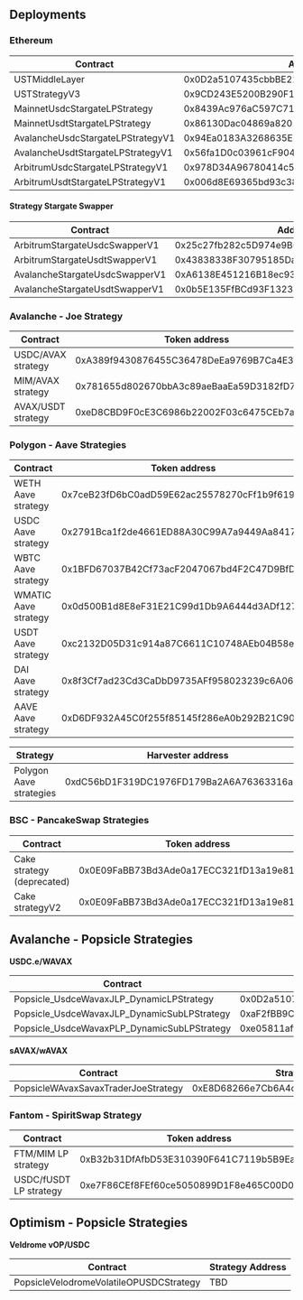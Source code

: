 ## Deployments

### Ethereum

| Contract                          | Address                                    |
| --------------------------------- | ------------------------------------------ |
| USTMiddleLayer                    | 0x0D2a5107435cbbBE21Db1ADB5F1E078E63e59449 |
| USTStrategyV3                     | 0x9CD243E5200B290F10d74D93E0CA6C9e51B3d664 |
| MainnetUsdcStargateLPStrategy     | 0x8439Ac976aC597C71C0512D8a53697a39E8F9773 |
| MainnetUsdtStargateLPStrategy     | 0x86130Dac04869a8201c7077270C10f3AFaba1c82 |
| AvalancheUsdcStargateLPStrategyV1 | 0x94Ea0183A3268635E34332A76DD2e9Eff13A00f4 |
| AvalancheUsdtStargateLPStrategyV1 | 0x56fa1D0c03961cF90443EDb88985B38506635c43 |
| ArbitrumUsdcStargateLPStrategyV1  | 0x978D34A96780414c5978AB3e861B0D098B2A006c |
| ArbitrumUsdtStargateLPStrategyV1  | 0x006d8E69365bd93c38f4AF1814207a4002f938C5 |

#### Strategy Stargate Swapper

| Contract                       | Address                                    |
| ------------------------------ | ------------------------------------------ |
| ArbitrumStargateUsdcSwapperV1  | 0x25c27fb282c5D974e9B091d45F28BA5dE128e022 |
| ArbitrumStargateUsdtSwapperV1  | 0x43838338F30795185Dabf1e52DaE6a3FEEdC953d |
| AvalancheStargateUsdcSwapperV1 | 0xA6138E451216B18ec93A2927280130c02cFF8185 |
| AvalancheStargateUsdtSwapperV1 | 0x0b5E135FfBCd93F1323bdEF45c1bEa5887588dfD |

### Avalanche - Joe Strategy

| Contract           | Token address                              | Strategy Address                           |
| ------------------ | ------------------------------------------ | ------------------------------------------ |
| USDC/AVAX strategy | 0xA389f9430876455C36478DeEa9769B7Ca4E3DDB1 | 0x663Ef4455A07243D9029bA0fC48297AE181aeb38 |
| MIM/AVAX strategy  | 0x781655d802670bbA3c89aeBaaEa59D3182fD755D | 0x43838338F30795185Dabf1e52DaE6a3FEEdC953d |
| AVAX/USDT strategy | 0xeD8CBD9F0cE3C6986b22002F03c6475CEb7a6256 | 0x87A5bF86D6C96775d926F43700c0fD99EE0c2E82 |

### Polygon - Aave Strategies

| Contract             | Token address                              | Strategy Address                           |
| -------------------- | ------------------------------------------ | ------------------------------------------ |
| WETH Aave strategy   | 0x7ceB23fD6bC0adD59E62ac25578270cFf1b9f619 | 0x760ef4F484EbF2668001B090291f84A3CDf2f3aa |
| USDC Aave strategy   | 0x2791Bca1f2de4661ED88A30C99A7a9449Aa84174 | 0xCFb49550ce8f39c29E73BA0baBc16609A63b31b1 |
| WBTC Aave strategy   | 0x1BFD67037B42Cf73acF2047067bd4F2C47D9BfD6 | 0xF2CF8109d1c66112132180c0d0f925bDD7b4c246 |
| WMATIC Aave strategy | 0x0d500B1d8E8eF31E21C99d1Db9A6444d3ADf1270 | 0x7166D2efffCA02c6A21A235732131660c3E61f9F |
| USDT Aave strategy   | 0xc2132D05D31c914a87C6611C10748AEb04B58e8F | 0x59c7459281B4CF2eE96C1CA2A410Fdf03F51A369 |
| DAI Aave strategy    | 0x8f3Cf7ad23Cd3CaDbD9735AFf958023239c6A063 | 0xB6665Ba83e054A91db1e6fC2252b4346a12C60d7 |
| AAVE Aave strategy   | 0xD6DF932A45C0f255f85145f286eA0b292B21C90B | 0x5fB5d087A67d412350060c848b826B9Fb0FE92bA |

| Strategy                | Harvester address                          |
| ----------------------- | ------------------------------------------ |
| Polygon Aave strategies | 0xdC56bD1F319DC1976FD179Ba2A6A76363316a374 |

### BSC - PancakeSwap Strategies

| Contract                   | Token address                              | Strategy Address                           |
| -------------------------- | ------------------------------------------ | ------------------------------------------ |
| Cake strategy (deprecated) | 0x0E09FaBB73Bd3Ade0a17ECC321fD13a19e81cE82 | 0x08B918dD18E087893bb9d711d9E0BBaA7a63Ef63 |
| Cake strategyV2            | 0x0E09FaBB73Bd3Ade0a17ECC321fD13a19e81cE82 | 0x6171619B5793099F8C577fe5dFC08ceA35a3B3Aa |

## Avalanche - Popsicle Strategies

**USDC.e/WAVAX**

| Contract                                    | Strategy Address                           |
| ------------------------------------------- | ------------------------------------------ |
| Popsicle_UsdceWavaxJLP_DynamicLPStrategy    | 0x0D2a5107435cbbBE21Db1ADB5F1E078E63e59449 |
| Popsicle_UsdceWavaxJLP_DynamicSubLPStrategy | 0xaF2fBB9CB80EdFb7d3f2d170a65AE3bFa42d0B86 |
| Popsicle_UsdceWavaxPLP_DynamicSubLPStrategy | 0xe05811aff7A105fe05b7144F4E0Dd777a83a194e |

**sAVAX/wAVAX**

| Contract                            | Strategy Address                           |
| ----------------------------------- | ------------------------------------------ |
| PopsicleWAvaxSavaxTraderJoeStrategy | 0xE8D68266e7Cb6A4c7c8e230993FC42634C0e4770 |

### Fantom - SpiritSwap Strategy

| Contract               | Token address                              | Strategy Address                           |
| ---------------------- | ------------------------------------------ | ------------------------------------------ |
| FTM/MIM LP strategy    | 0xB32b31DfAfbD53E310390F641C7119b5B9Ea0488 | 0xD5d0f5d872ed4eB74AA3E8fa6D833d6f7603D2EC |
| USDC/fUSDT LP strategy | 0xe7F86CEf8FEf60ce5050899D1F8e465C00D04a79 | 0x76DA31D7C9CbEAE102aff34D3398bC450c8374c1 |

## Optimism - Popsicle Strategies

**Veldrome vOP/USDC**

| Contract                                | Strategy Address |
| --------------------------------------- | ---------------- |
| PopsicleVelodromeVolatileOPUSDCStrategy | TBD              |
